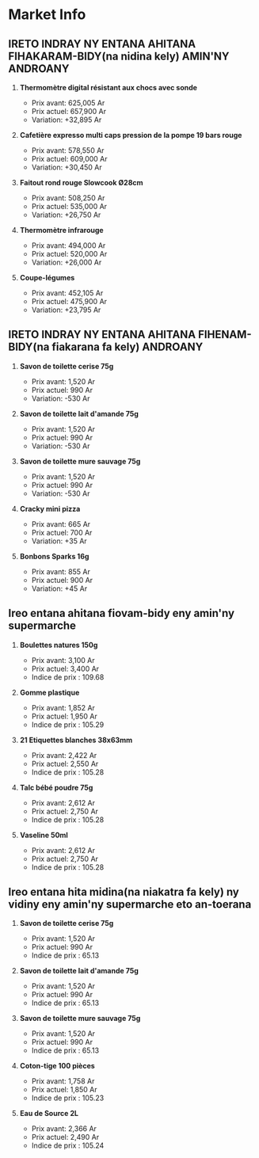 # Market Info

## IRETO INDRAY NY ENTANA AHITANA FIHAKARAM-BIDY(na nidina kely) AMIN'NY ANDROANY

1. **Thermomètre digital résistant aux chocs avec sonde**
   - Prix avant: 625,005 Ar
   - Prix actuel: 657,900 Ar
   - Variation: +32,895 Ar

2. **Cafetière expresso multi caps pression de la pompe 19 bars rouge**
   - Prix avant: 578,550 Ar
   - Prix actuel: 609,000 Ar
   - Variation: +30,450 Ar

3. **Faitout rond rouge Slowcook Ø28cm**
   - Prix avant: 508,250 Ar
   - Prix actuel: 535,000 Ar
   - Variation: +26,750 Ar

4. **Thermomètre infrarouge**
   - Prix avant: 494,000 Ar
   - Prix actuel: 520,000 Ar
   - Variation: +26,000 Ar

5. **Coupe-légumes**
   - Prix avant: 452,105 Ar
   - Prix actuel: 475,900 Ar
   - Variation: +23,795 Ar

## IRETO INDRAY NY ENTANA AHITANA FIHENAM-BIDY(na fiakarana fa kely) ANDROANY

1. **Savon de toilette cerise 75g**
   - Prix avant: 1,520 Ar
   - Prix actuel: 990 Ar
   - Variation: -530 Ar

2. **Savon de toilette lait d'amande 75g**
   - Prix avant: 1,520 Ar
   - Prix actuel: 990 Ar
   - Variation: -530 Ar

3. **Savon de toilette mure sauvage 75g**
   - Prix avant: 1,520 Ar
   - Prix actuel: 990 Ar
   - Variation: -530 Ar

4. **Cracky mini pizza**
   - Prix avant: 665 Ar
   - Prix actuel: 700 Ar
   - Variation: +35 Ar

5. **Bonbons Sparks 16g**
   - Prix avant: 855 Ar
   - Prix actuel: 900 Ar
   - Variation: +45 Ar

## Ireo entana ahitana fiovam-bidy eny amin'ny supermarche

1. **Boulettes natures 150g**
   - Prix avant: 3,100 Ar
   - Prix actuel: 3,400 Ar
   - Indice de prix : 109.68

2. **Gomme plastique**
   - Prix avant: 1,852 Ar
   - Prix actuel: 1,950 Ar
   - Indice de prix : 105.29

3. **21 Etiquettes blanches 38x63mm**
   - Prix avant: 2,422 Ar
   - Prix actuel: 2,550 Ar
   - Indice de prix : 105.28

4. **Talc bébé poudre 75g**
   - Prix avant: 2,612 Ar
   - Prix actuel: 2,750 Ar
   - Indice de prix : 105.28

5. **Vaseline 50ml**
   - Prix avant: 2,612 Ar
   - Prix actuel: 2,750 Ar
   - Indice de prix : 105.28

## Ireo entana hita midina(na niakatra fa kely) ny vidiny eny amin'ny supermarche eto an-toerana

1. **Savon de toilette cerise 75g**
   - Prix avant: 1,520 Ar
   - Prix actuel: 990 Ar
   - Indice de prix : 65.13

2. **Savon de toilette lait d'amande 75g**
   - Prix avant: 1,520 Ar
   - Prix actuel: 990 Ar
   - Indice de prix : 65.13

3. **Savon de toilette mure sauvage 75g**
   - Prix avant: 1,520 Ar
   - Prix actuel: 990 Ar
   - Indice de prix : 65.13

4. **Coton-tige 100 pièces**
   - Prix avant: 1,758 Ar
   - Prix actuel: 1,850 Ar
   - Indice de prix : 105.23

5. **Eau de Source 2L**
   - Prix avant: 2,366 Ar
   - Prix actuel: 2,490 Ar
   - Indice de prix : 105.24

